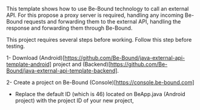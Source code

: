 This template shows how to use Be-Bound technology to call an external API. For this propose a proxy server is required, handling any incoming Be-Bound requests and forwarding them to the external API, handling the response and forwarding them through Be-Bound.

This project requires several steps before working. Follow this step before testing.

1- Download (Android)[https://github.com/Be-Bound/java-external-api-template-android] project and (Backend)[https://github.com/Be-Bound/java-external-api-template-backend]. 

2- Create a project on Be-Bound (Console)[https://console.be-bound.com]

- Replace the default ID (which is 46) located on BeApp.java (Android project) with the project ID of your new project,